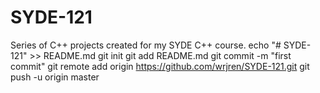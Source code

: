 # SYDE-121
Series of C++ projects created for my SYDE C++ course.
echo "# SYDE-121" >> README.md
git init
git add README.md
git commit -m "first commit"
git remote add origin https://github.com/wrjren/SYDE-121.git
git push -u origin master
